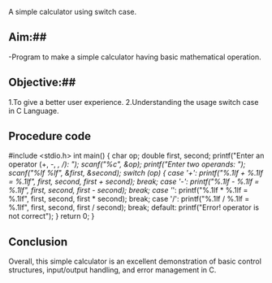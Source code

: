 
A simple calculator using switch case.
## Aim:##

-Program to make a simple calculator having basic mathematical operation.

## Objective:##

1.To give a better user experience.
2.Understanding the usage switch case in C Language.

## Procedure code

#include <stdio.h>
int main() {
char op;
double first, second;
printf("Enter an operator (+, -, *, /): ");
scanf("%c", &op);
printf("Enter two operands: ");
scanf("%lf %lf", &first, &second);
switch (op) {
case '+':
printf("%.1lf + %.1lf = %.1lf", first, second, first + second);
break;
case '-':
printf("%.1lf - %.1lf = %.1lf", first, second, first - second);
break;
case '*':
printf("%.1lf * %.1lf = %.1lf", first, second, first * second);
break;
case '/':
printf("%.1lf / %.1lf = %.1lf", first, second, first / second);
break;
default:
printf("Error! operator is not correct");
}
return 0;
}

## Conclusion 

Overall, this simple calculator is an excellent demonstration of basic control structures, input/output handling, and error management in C.
